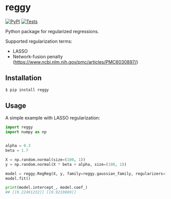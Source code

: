 # reggy

[![PyPI](https://img.shields.io/pypi/v/reggy.svg?style=flat)](https://pypi.python.org/pypi/reggy)
[![Tests](https://github.com/kpj/reggy/workflows/Tests/badge.svg)](https://github.com/kpj/reggy/actions)

Python package for regularized regressions.

Supported regularization terms:
* LASSO
* Network-fusion penalty (https://www.ncbi.nlm.nih.gov/pmc/articles/PMC6030897/)


## Installation

```bash
$ pip install reggy
```


## Usage

A simple example with LASSO regularization:
```python
import reggy
import numpy as np


alpha = 0.3
beta = 1.7

X = np.random.normal(size=(100, 1))
y = np.random.normal(X * beta + alpha, size=(100, 1))

model = reggy.RegReg(X, y, family=reggy.gaussian_family, regularizers=[(0.5, reggy.lasso)])
model.fit()

print(model.intercept_, model.coef_)
## [[0.22491232]] [[0.9219889]]
```

